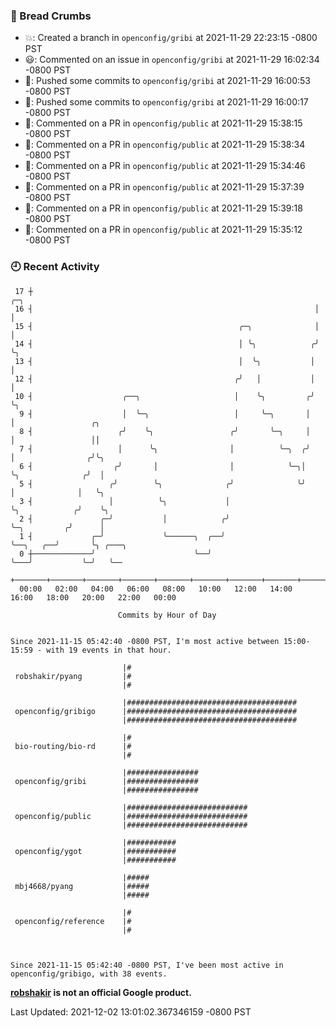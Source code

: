 ### 🍞 Bread Crumbs

 * 💥: Created a branch in `openconfig/gribi` at 2021-11-29 22:23:15 -0800 PST
 * 😃: Commented on an issue in `openconfig/gribi` at 2021-11-29 16:02:34 -0800 PST
 * 🚢: Pushed some commits to `openconfig/gribi` at 2021-11-29 16:00:53 -0800 PST
 * 🚢: Pushed some commits to `openconfig/gribi` at 2021-11-29 16:00:17 -0800 PST
 * 💬: Commented on a PR in  `openconfig/public` at 2021-11-29 15:38:15 -0800 PST
 * 💬: Commented on a PR in  `openconfig/public` at 2021-11-29 15:38:34 -0800 PST
 * 💬: Commented on a PR in  `openconfig/public` at 2021-11-29 15:34:46 -0800 PST
 * 💬: Commented on a PR in  `openconfig/public` at 2021-11-29 15:37:39 -0800 PST
 * 💬: Commented on a PR in  `openconfig/public` at 2021-11-29 15:39:18 -0800 PST
 * 💬: Commented on a PR in  `openconfig/public` at 2021-11-29 15:35:12 -0800 PST

### 🕘 Recent Activity
```
 17 ┼                                                               ╭─╮
 16 ┤                                                               │ │
 15 ┤                                              ╭─╮              │ │
 14 ┤                                              │ ╰╮            ╭╯ ╰╮
 13 ┤                                              │  ╰╮           │   │
 12 ┤                                             ╭╯   │           │   │
 10 ┤                    ╭──╮                     │    ╰╮         ╭╯   ╰╮
  9 ┤                    │  ╰─╮                   │     ╰─╮       │     │                 ╭╮
  8 ┤                   ╭╯    ╰╮                 ╭╯       ╰─╮     │     │                 ││
  7 ┤                   │      ╰╮                │          ╰─╮  ╭╯     │                ╭╯╰╮
  6 ┤                  ╭╯       │                │            ╰─╮│      ╰╮              ╭╯  │
  5 ┤                 ╭╯        ╰╮              ╭╯              ╰╯       │              │   ╰╮
  3 ┤                 │          ╰╮             │                        ╰╮            ╭╯    ╰╮
  2 ┤               ╭─╯           │            ╭╯                         ╰─╮         ╭╯      │
  1 ┤             ╭─╯             ╰──────╮  ╭──╯                            ╰──╮   ╭──╯       ╰╮ ╭───╮
  0 ┼─────────────╯                      ╰──╯                                  ╰───╯           ╰─╯   ╰──
    +───────+───────+───────+───────+───────+───────+───────+───────+───────+───────+───────+───────+────
  00:00   02:00   04:00   06:00   08:00   10:00   12:00   14:00   16:00   18:00   20:00   22:00   00:00   

						Commits by Hour of Day


Since 2021-11-15 05:42:40 -0800 PST, I'm most active between 15:00-15:59 - with 19 events in that hour.

```



```
                         |#
 robshakir/pyang         |#
                         |#

                         |######################################
 openconfig/gribigo      |######################################
                         |######################################

                         |#
 bio-routing/bio-rd      |#
                         |#

                         |################
 openconfig/gribi        |################
                         |################

                         |###########################
 openconfig/public       |###########################
                         |###########################

                         |###########
 openconfig/ygot         |###########
                         |###########

                         |#####
 mbj4668/pyang           |#####
                         |#####

                         |#
 openconfig/reference    |#
                         |#



Since 2021-11-15 05:42:40 -0800 PST, I've been most active in openconfig/gribigo, with 38 events.

```
**[robshakir](mailto:robjs@google.com) is not an official Google product.**  


Last Updated: 2021-12-02 13:01:02.367346159 -0800 PST
